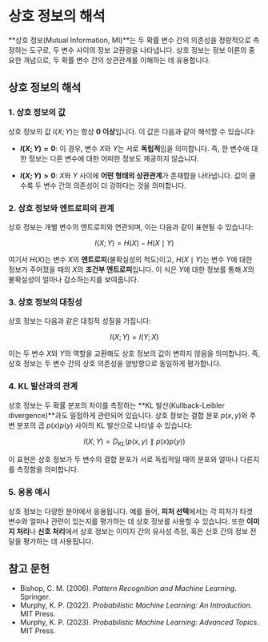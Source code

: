 # 상호 정보의 해석

**상호 정보(Mutual Information, MI)**는 두 확률 변수 간의 의존성을 정량적으로 측정하는 도구로, 두 변수 사이의 정보 교환량을 나타냅니다. 상호 정보는 정보 이론의 중요한 개념으로, 두 확률 변수 간의 상관관계를 이해하는 데 유용합니다.

## 상호 정보의 해석

### 1. 상호 정보의 값

상호 정보의 값 $I(X; Y)$는 항상 **0 이상**입니다. 이 값은 다음과 같이 해석할 수 있습니다:

- **$I(X; Y) = 0$**: 이 경우, 변수 $X$와 $Y$는 서로 **독립적**임을 의미합니다. 즉, 한 변수에 대한 정보는 다른 변수에 대한 어떠한 정보도 제공하지 않습니다.
  
- **$I(X; Y) > 0$**: $X$와 $Y$ 사이에 **어떤 형태의 상관관계**가 존재함을 나타냅니다. 값이 클수록 두 변수 간의 의존성이 더 강하다는 것을 의미합니다.

### 2. 상호 정보와 엔트로피의 관계

상호 정보는 개별 변수의 엔트로피와 연관되며, 이는 다음과 같이 표현될 수 있습니다:

$$
I(X; Y) = H(X) - H(X \mid Y)
$$

여기서 $H(X)$는 변수 $X$의 **엔트로피**(불확실성의 척도)이고, $H(X \mid Y)$는 변수 $Y$에 대한 정보가 주어졌을 때의 $X$의 **조건부 엔트로피**입니다. 이 식은 $Y$에 대한 정보를 통해 $X$의 불확실성이 얼마나 감소하는지를 보여줍니다.

### 3. 상호 정보의 대칭성

상호 정보는 다음과 같은 대칭적 성질을 가집니다:

$$
I(X; Y) = I(Y; X)
$$

이는 두 변수 $X$와 $Y$의 역할을 교환해도 상호 정보의 값이 변하지 않음을 의미합니다. 즉, 상호 정보는 두 변수 간의 상호 의존성을 양방향으로 동일하게 평가합니다.

### 4. KL 발산과의 관계

상호 정보는 두 확률 분포의 차이를 측정하는 **KL 발산(Kullback-Leibler divergence)**과도 밀접하게 관련되어 있습니다. 상호 정보는 결합 분포 $p(x, y)$와 주변 분포의 곱 $p(x)p(y)$ 사이의 KL 발산으로 나타낼 수 있습니다:

$$
I(X; Y) = D_{KL}(p(x, y) \parallel p(x)p(y))
$$

이 표현은 상호 정보가 두 변수의 결합 분포가 서로 독립적일 때의 분포와 얼마나 다른지를 측정함을 의미합니다.

### 5. 응용 예시

상호 정보는 다양한 분야에서 응용됩니다. 예를 들어, **피처 선택**에서는 각 피처가 타겟 변수와 얼마나 관련이 있는지를 평가하는 데 상호 정보를 사용할 수 있습니다. 또한 **이미지 처리**나 **신호 처리**에서 상호 정보는 이미지 간의 유사성 측정, 혹은 신호 간의 정보 전달을 평가하는 데 사용됩니다.

## 참고 문헌

- Bishop, C. M. (2006). *Pattern Recognition and Machine Learning*. Springer.
- Murphy, K. P. (2022). *Probabilistic Machine Learning: An Introduction*. MIT Press.
- Murphy, K. P. (2023). *Probabilistic Machine Learning: Advanced Topics*. MIT Press.

